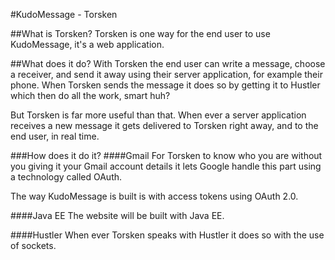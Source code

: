 #KudoMessage - Torsken

##What is Torsken?
Torsken is one way for the end user to use KudoMessage, it's a web application.

##What does it do?
With Torsken the end user can write a message, choose a receiver, and send it away using their server application, 
for example their phone.
When Torsken sends the message it does so by getting it to Hustler which then do all the work, smart huh?

But Torsken is far more useful than that. When ever a server application receives a new message it gets delivered 
to Torsken right away, and to the end user, in real time.

###How does it do it?
####Gmail
For Torsken to know who you are without you giving it your Gmail account details it lets Google handle this part using a technology called OAuth.

The way KudoMessage is built is with access tokens using OAuth 2.0.

####Java EE
The website will be built with Java EE.

####Hustler
When ever Torsken speaks with Hustler it does so with the use of sockets.
